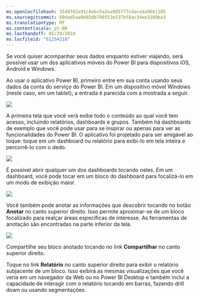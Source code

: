 ```yaml
---
ms.openlocfilehash: 3548f02e91c6ebc5a2ea985777cdaceda9661185
ms.sourcegitcommit: 60dad5aa0d85db790553e537bf8ac34ee3289ba3
ms.translationtype: MT
ms.contentlocale: pt-BR
ms.lasthandoff: 05/29/2019
ms.locfileid: "61254218"
---
```

Se você quiser acompanhar seus dados enquanto estiver viajando, será possível usar um dos aplicativos móveis do Power BI para dispositivos iOS, Android e Windows.

Ao usar o aplicativo Power BI, primeiro entre em sua conta usando seus dados da conta do serviço do Power BI. Em um dispositivo móvel Windows (neste caso, em um tablet), a entrada é parecida com a mostrada a seguir.

![](media/4-4a-power-bi-mobile/4-4a_1.png)

A primeira tela que você verá exibe todo o conteúdo ao qual você tem acesso, incluindo relatórios, dashboards e grupos. Também há dashboards de exemplo que você pode usar para se inspirar ou apenas para ver as funcionalidades do Power BI. O aplicativo foi projetado para ser amigável ao toque: toque em um dashboard ou relatório para exibi-lo em tela inteira e percorrê-lo com o dedo.

![](media/4-4a-power-bi-mobile/4-4a_1a.png)

É possível abrir qualquer um dos dashboards tocando neles. Em um dashboard, você pode tocar em um bloco do dashboard para focalizá-lo em um modo de exibição maior.

![](media/4-4a-power-bi-mobile/4-4a_2.png)

Você também pode anotar as informações que descobrir tocando no botão **Anotar** no canto superior direito. Isso permite aproximar-se de um bloco focalizado para realçar áreas específicas de interesse. As ferramentas de anotação são encontradas na parte inferior da tela.

![](media/4-4a-power-bi-mobile/4-4a_3.png)

Compartilhe seu bloco anotado tocando no link **Compartilhar** no canto superior direito.

Toque no link **Relatório** no canto superior direito para exibir o relatório subjacente de um bloco. Isso exibirá as mesmas visualizações que você veria em um navegador da Web ou no Power BI Desktop e também inclui a capacidade de interagir com o relatório tocando em barras, fazendo drill down ou usando segmentações.


